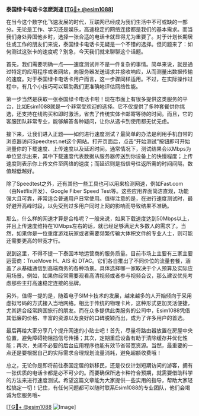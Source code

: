 **泰国绿卡电话卡怎麽測速 [[TG💪+ @esim1088](https://t.me/s/esim1088)]**

在当今这个数字化飞速发展的时代，互联网已经成为我们生活中不可或缺的一部分。无论是工作、学习还是娱乐，高速稳定的网络连接都是我们的基本需求。而当我们身处异国他乡时，选择一张合适的电话卡就显得尤为重要了。对于计划长期居住或工作的朋友们来说，泰国绿卡电话卡无疑是一个不错的选择。但问题来了：如何测试这张卡的速度呢？别急，今天我们就来聊聊这个话题。

首先，我们需要明确一点——速度测试并不是一件复杂的事情。简单来说，就是通过特定的应用程序或者网站，向服务器发送请求并接收响应，从而测量出数据传输的速度。对于泰国绿卡电话卡用户而言，这一步骤同样适用。不过，在实际操作过程中，有几个小技巧可以帮助我们更准确地评估网络性能。

第一步当然是获取一张泰国绿卡电话卡啦！现在市面上有很多提供这类服务的平台，比如Esim1088就是一个非常受欢迎的选择。它不仅提供了多种套餐供你挑选，还支持在线购买和即时激活，省去了传统实体卡邮寄等待的时间。而且，它的客服团队非常专业，能够解答各种疑问，让你从选卡到使用都无忧无虑。

接下来，让我们进入正题——如何进行速度测试？最简单的办法是利用手机自带的浏览器访问Speedtest.net这个网站。打开页面后，点击“开始测试”按钮即可开始测量你的下载速度、上传速度以及延迟时间。通常情况下，测试结果会以Mbps为单位显示出来，其中下载速度代表数据从服务器传送到你设备上的快慢程度；上传速度则表示你上传文件至网络的速度；而延迟则是指信号往返所需的时间间隔，数值越低越好。

除了Speedtest之外，还有其他一些工具也可以用来检测网速，例如Fast.com（由Netflix开发）、Google Fiber Speed Test等。这些应用界面简洁直观，功能强大且可靠，非常适合普通用户日常使用。值得注意的是，在进行速度测试时，最好避开高峰时段，以免受到过多用户同时上网的影响而导致结果不准确。

那么，什么样的网速才算是合格呢？一般来说，如果下载速度达到50Mbps以上，并且上传速度维持在10Mbps左右的话，就已经足够满足大多数人的需求了。当然，如果你是一位重度游戏玩家或者需要频繁传输大体积文件的专业人士，则可能还需要更高的带宽才行。

说到这里，不得不提一下泰国本地运营商的服务质量。目前市场上主要有三家主要运营商：TrueMove H、AIS 和 DTAC。它们各自推出了不同价位的流量套餐，涵盖了从基础通信到高端商务的各种场景。具体选择哪一家取决于个人预算及实际应用场景。例如，如果你经常需要观看高清视频或者参与视频会议，那么建议优先考虑那些主打高速稳定连接的品牌。

另外，值得一提的是，随着电子SIM卡技术的发展，越来越多的人开始倾向于采用虚拟号码的方式接入当地网络。相比于传统的物理卡片，这种形式更加灵活便捷，尤其适合经常跨国旅行的朋友。而在众多提供此类服务的公司中，Esim1088凭借其低廉的价格、丰富的资源以及良好的口碑脱颖而出，成为了许多用户的首选。

最后再给大家分享几个提升网速的小贴士吧！首先，尽量将路由器放置在房屋中央位置，避免障碍物阻挡信号传播；其次，定期重启设备有助于清除缓存并优化性能；再次，关闭不必要的后台应用程序也能有效节省带宽资源。当然，最重要的一点还是要根据自己的实际需求合理规划流量消耗，避免超额收费哦！

总之，无论你是即将前往泰国定居的新移民，还是仅仅计划短期访问的游客，拥有一张优质的电话卡都是必不可少的。而要确保所选卡种符合预期，就需要借助科学的方法来进行速度测试。希望这篇文章能为大家提供一些实用的指导，帮助大家轻松搞定一切！记住，有任何问题都可以随时联系Esim1088的专业团队，他们会竭诚为您服务哦~

[[TG💪+ @esim1088](https://t.me/s/esim1088) ![Image](https://i.postimg.cc/4NQfJmqS/Snipaste-2025-05-13-00-14-12.png)]